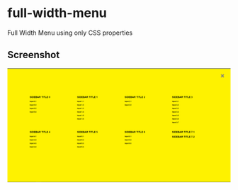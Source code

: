 # full-width-menu
Full Width Menu using only CSS properties

## Screenshot
![screenshot](https://github.com/aristotelissym/full-width-menu/blob/master/images/full-width-menu-screenshot.png)
